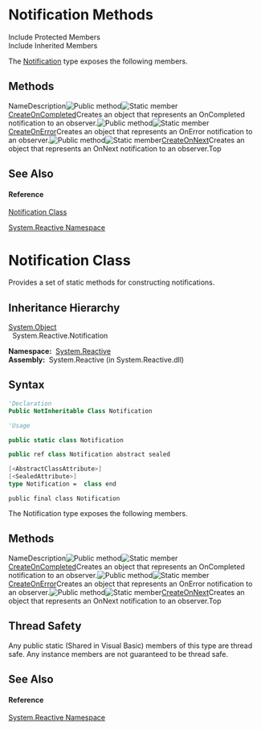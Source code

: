 # Notification Methods

Include Protected Members  
Include Inherited Members

The [Notification](Notification\Notification.md) type exposes the following members.

## Methods

NameDescription![Public method](images\Hh303103.pubmethod(en-us,VS.103).gif "Public method")![Static member](images\Hh244319.static(en-us,VS.103).gif "Static member")[CreateOnCompleted<T>](CreateOnCompleted\Notification.CreateOnCompleted(T).md)Creates an object that represents an OnCompleted notification to an observer.![Public method](images\Hh303103.pubmethod(en-us,VS.103).gif "Public method")![Static member](images\Hh244319.static(en-us,VS.103).gif "Static member")[CreateOnError<T>](https://msdn.microsoft.com/en-us/library/m:system.reactive.notification.createonerror%60%601(system.exception)(v=VS.103))Creates an object that represents an OnError notification to an observer.![Public method](images\Hh303103.pubmethod(en-us,VS.103).gif "Public method")![Static member](images\Hh244319.static(en-us,VS.103).gif "Static member")[CreateOnNext<T>](https://msdn.microsoft.com/en-us/library/m:system.reactive.notification.createonnext%60%601(%60%600)(v=VS.103))Creates an object that represents an OnNext notification to an observer.Top

## See Also

#### Reference

[Notification Class](Notification\Notification.md)

[System.Reactive Namespace](System.Reactive\System.Reactive.md)





# Notification Class

Provides a set of static methods for constructing notifications.

## Inheritance Hierarchy

[System.Object](https://msdn.microsoft.com/en-us/library/e5kfa45b)  
  System.Reactive.Notification

**Namespace:**  [System.Reactive](System.Reactive\System.Reactive.md)  
**Assembly:**  System.Reactive (in System.Reactive.dll)

## Syntax

```vb
'Declaration
Public NotInheritable Class Notification
```

```vb
'Usage
```

```csharp
public static class Notification
```

```c++
public ref class Notification abstract sealed
```

```fsharp
[<AbstractClassAttribute>]
[<SealedAttribute>]
type Notification =  class end
```

```jscript
public final class Notification
```

The Notification type exposes the following members.

## Methods

NameDescription![Public method](images\Hh303103.pubmethod(en-us,VS.103).gif "Public method")![Static member](images\Hh244319.static(en-us,VS.103).gif "Static member")[CreateOnCompleted<T>](CreateOnCompleted\Notification.CreateOnCompleted(T).md)Creates an object that represents an OnCompleted notification to an observer.![Public method](images\Hh303103.pubmethod(en-us,VS.103).gif "Public method")![Static member](images\Hh244319.static(en-us,VS.103).gif "Static member")[CreateOnError<T>](https://msdn.microsoft.com/en-us/library/m:system.reactive.notification.createonerror%60%601(system.exception)(v=VS.103))Creates an object that represents an OnError notification to an observer.![Public method](images\Hh303103.pubmethod(en-us,VS.103).gif "Public method")![Static member](images\Hh244319.static(en-us,VS.103).gif "Static member")[CreateOnNext<T>](https://msdn.microsoft.com/en-us/library/m:system.reactive.notification.createonnext%60%601(%60%600)(v=VS.103))Creates an object that represents an OnNext notification to an observer.Top

## Thread Safety

Any public static (Shared in Visual Basic) members of this type are thread safe. Any instance members are not guaranteed to be thread safe.

## See Also

#### Reference

[System.Reactive Namespace](System.Reactive\System.Reactive.md)







